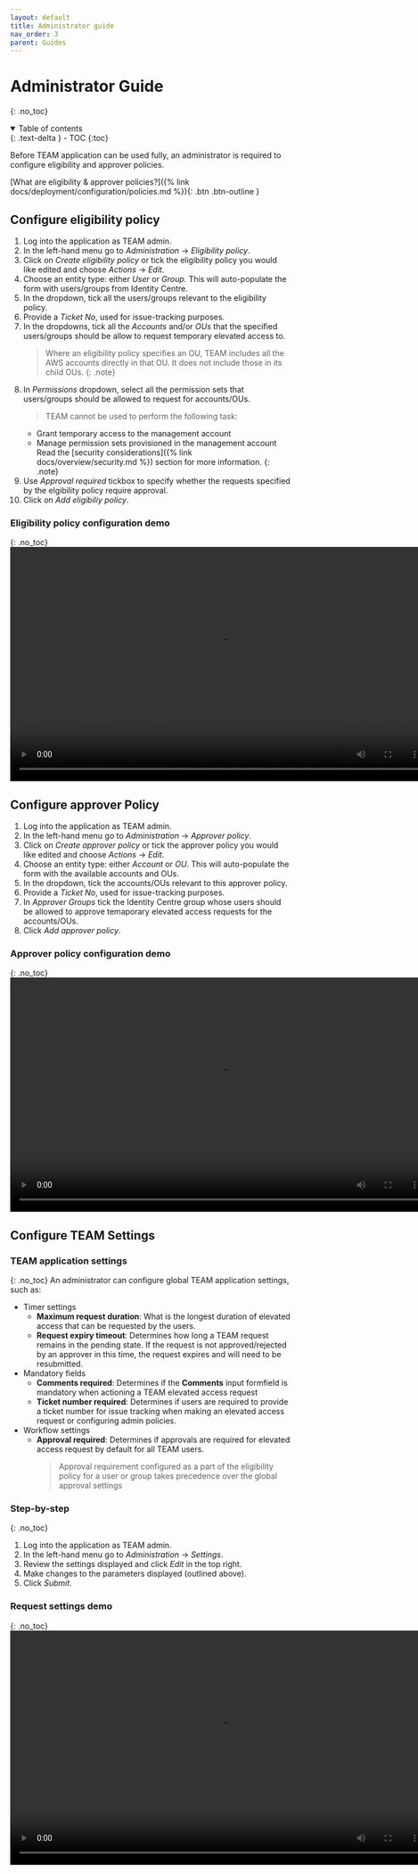 ```yaml
---
layout: default
title: Administrator guide
nav_order: 3
parent: Guides
---
```


# Administrator Guide
{: .no_toc}

<details open markdown="block">
  <summary>
    Table of contents
  </summary>
  {: .text-delta }
- TOC
{:toc}
</details>

Before TEAM application can be used fully, an administrator is required to configure eligibility and approver policies.

[What are eligibility & approver policies?]({% link docs/deployment/configuration/policies.md %}){: .btn .btn-outline }
## Configure eligibility policy

1. Log into the application as TEAM admin.
2. In the left-hand menu go to *Administration* &rarr; *Eligibility policy*.
3. Click on *Create eligibility policy* or tick the eligibility policy you would like edited and choose *Actions* &rarr; *Edit*. 
4. Choose an entity type: either *User* or *Group*. This will auto-populate the form with users/groups from Identity Centre.
5. In the dropdown, tick all the users/groups relevant to the eligibility policy.
6. Provide a *Ticket No*, used for issue-tracking purposes.
7. In the dropdowns, tick all the *Accounts* and/or *OUs* that the specified users/groups should be allow to request temporary elevated access to.
   > Where an eligibility policy specifies an OU, TEAM includes all the AWS accounts directly in that OU. It does not include those in its child OUs.
    {: .note}
8. In *Permissions* dropdown, select all the permission sets that users/groups should be allowed to request for accounts/OUs.
   > TEAM cannot be used to perform the following task:
    - Grant temporary access to the management account 
    - Manage permission sets provisioned in the management account
    Read the [security considerations]({% link docs/overview/security.md %}) section for more information.
    {: .note}
9. Use *Approval required* tickbox to specify whether the requests specified by the elgibility policy require approval.
10. Click on *Add eligibiliy policy*.

### Eligibility policy configuration demo
{: .no_toc}
<video width="750" height="420" frameborder="0" allowfullscreen controls>
<source src="https://d3f99z5n3ls8r1.cloudfront.net/videos/admin_guides/eligibility_policy.mov">
</video>

## Configure approver Policy

1. Log into the application as TEAM admin.
2. In the left-hand menu go to *Administration* &rarr; *Approver policy*.
3. Click on *Create approver policy* or tick the approver policy you would like edited and choose *Actions* &rarr; *Edit*.
4. Choose an entity type: either *Account* or *OU*. This will auto-populate the form with the available accounts and OUs.
5. In the dropdown, tick the accounts/OUs relevant to this approver policy.
6. Provide a *Ticket No*, used for issue-tracking purposes.
7. In *Approver Groups* tick the Identity Centre group whose users should be allowed to approve temaporary elevated access requests for the accounts/OUs.
8. Click *Add approver policy*.

### Approver policy configuration demo
{: .no_toc}
<video width="750" height="420" frameborder="0" allowfullscreen controls>
<source src="https://d3f99z5n3ls8r1.cloudfront.net/videos/admin_guides/approver_policy.mov">
</video>

## Configure TEAM Settings

### TEAM application settings
{: .no_toc}
An administrator can configure global TEAM application settings, such as:
- Timer settings
  - **Maximum request duration**: What is the longest duration of elevated access that can be requested by the users.
  - **Request expiry timeout**: Determines how long a TEAM request remains in the pending state. If the request is not approved/rejected by an approver in this time, the request expires and will need to be resubmitted.
- Mandatory fields
  - **Comments required**: Determines if the **Comments** input formfield is mandatory when actioning a TEAM elevated access request
  - **Ticket number required**: Determines if users are required to provide a ticket number for issue tracking when making an elevated access request or configuring admin policies.
- Workflow settings
  - **Approval required**: Determines if approvals are required for elevated access request by default for all TEAM users.
    > Approval requirement configured as a part of the eligibility policy for a user or group takes precedence over the global approval settings

### Step-by-step
{: .no_toc}
1. Log into the application as TEAM admin.
2. In the left-hand menu go to *Administration* &rarr; *Settings*.
3. Review the settings displayed and click *Edit* in the top right.
4. Make changes to the parameters displayed (outlined above).
5. Click *Submit*.
   
### Request settings demo
{: .no_toc}
<video width="750" height="420" frameborder="0" allowfullscreen controls>
<source src="https://d3f99z5n3ls8r1.cloudfront.net/videos/admin_guides/admin_settings.mov">
</video>

